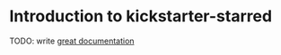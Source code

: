 # Introduction to kickstarter-starred

TODO: write [great documentation](http://jacobian.org/writing/what-to-write/)
